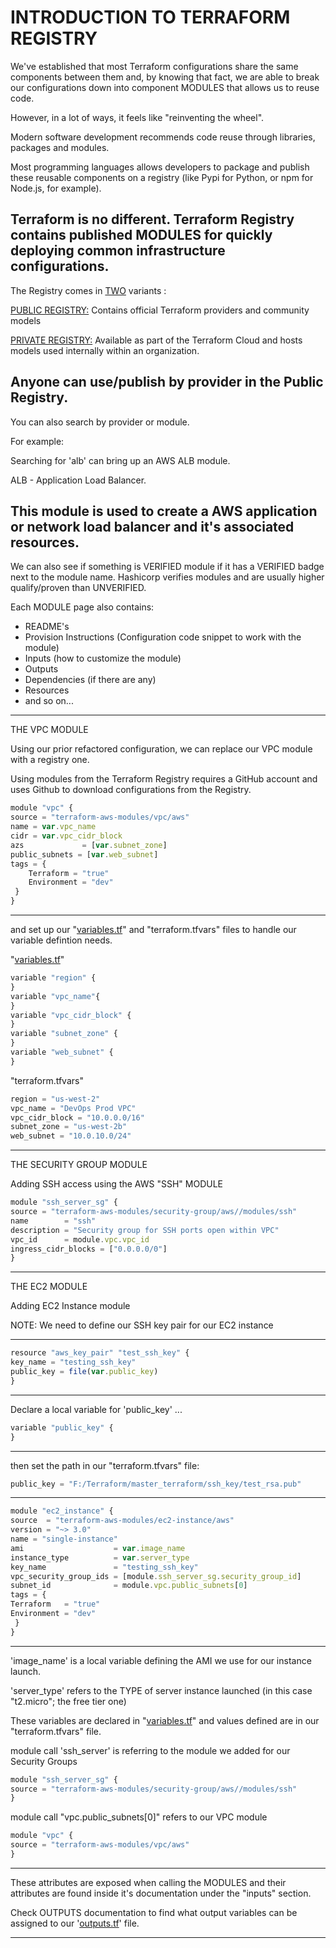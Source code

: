 # INTRODUCTION TO TERRAFORM REGISTRY

We've established that most Terraform configurations share the same components between them and, by knowing that fact, we are able to break our configurations down into component MODULES that allows us to reuse code.

However, in a lot of ways, it feels like "reinventing the wheel".

Modern software development recommends code reuse through libraries, packages and modules.

Most programming languages allows developers to package and publish these reusable components on a registry (like Pypi for Python, or npm for Node.js, for example).

Terraform is no different. Terraform Registry contains published MODULES for quickly deploying common infrastructure configurations.
---
The Registry comes in <ins>TWO</ins> variants :

<ins>PUBLIC REGISTRY:</ins>
Contains official Terraform providers and community models

<ins>PRIVATE REGISTRY:</ins>
Available as part of the Terraform Cloud and hosts models used internally within an organization.

Anyone can use/publish by provider in the Public Registry.
---
You can also search by provider or module.

For example: 

Searching for 'alb' can bring up an AWS ALB module.

ALB - Application Load Balancer.

This module is used to create a AWS application or network load balancer and it's associated resources.
---
We can also see if something is VERIFIED module if it has a VERIFIED badge next to the module name. Hashicorp verifies modules and are usually higher qualify/proven than UNVERIFIED.

Each MODULE page also contains:

- README's
- Provision Instructions (Configuration code snippet to work with the module)
- Inputs (how to customize the module)
- Outputs
- Dependencies (if there are any)
- Resources
- and so on...

---

THE VPC MODULE

Using our prior refactored configuration, we can replace our VPC module with a registry one.

Using modules from the Terraform Registry requires a GitHub account and uses Github to download configurations from the Registry.

```jsx
module "vpc" {
source = "terraform-aws-modules/vpc/aws"
name = var.vpc_name
cidr = var.vpc_cidr_block
azs             = [var.subnet_zone]
public_subnets = [var.web_subnet]
tags = {
	Terraform = "true"
	Environment = "dev"
 }
}
```

---

and set up our "[variables.tf](http://variables.tf/)" and "terraform.tfvars" files to handle our variable defintion needs.

"[variables.tf](http://variables.tf/)"

```jsx
variable "region" {
}
variable "vpc_name"{
}
variable "vpc_cidr_block" {
}
variable "subnet_zone" {
}
variable "web_subnet" {
}

```

"terraform.tfvars"

```jsx
region = "us-west-2"
vpc_name = "DevOps Prod VPC"
vpc_cidr_block = "10.0.0.0/16"
subnet_zone = "us-west-2b"
web_subnet = "10.0.10.0/24"
```

---

THE SECURITY GROUP MODULE

Adding SSH access using the AWS "SSH" MODULE

```jsx
module "ssh_server_sg" {
source = "terraform-aws-modules/security-group/aws//modules/ssh"
name        = "ssh"
description = "Security group for SSH ports open within VPC"
vpc_id      = module.vpc.vpc_id
ingress_cidr_blocks = ["0.0.0.0/0"]
}
```

---

THE EC2 MODULE

Adding EC2 Instance module

NOTE:  We need to define our SSH key pair for our EC2 instance

---

```jsx
resource "aws_key_pair" "test_ssh_key" {
key_name = "testing_ssh_key"
public_key = file(var.public_key)
}
```

---

Declare a local variable for 'public_key' ...

```jsx
variable "public_key" {
}
```

---

then set the path in our "terraform.tfvars" file:

```jsx
public_key = "F:/Terraform/master_terraform/ssh_key/test_rsa.pub"
```

---

```jsx
module "ec2_instance" {
source  = "terraform-aws-modules/ec2-instance/aws"
version = "~> 3.0"
name = "single-instance"
ami                    = var.image_name
instance_type          = var.server_type
key_name               = "testing_ssh_key"
vpc_security_group_ids = [module.ssh_server_sg.security_group_id]
subnet_id              = module.vpc.public_subnets[0]
tags = {
Terraform   = "true"
Environment = "dev"
 }
}
```

---

'image_name' is a local variable defining the AMI we use for our instance launch.

'server_type' refers to the TYPE of server instance launched (in this case "t2.micro"; the free tier one)

These variables are declared in "[variables.tf](http://variables.tf/)" and values defined are in our "terraform.tfvars" file.

module call 'ssh_server' is referring to the module we added for our Security Groups

```jsx
module "ssh_server_sg" {
source = "terraform-aws-modules/security-group/aws//modules/ssh"
}
```

module call "vpc.public_subnets[0]" refers to our VPC module

```jsx
module "vpc" {
source = "terraform-aws-modules/vpc/aws"
}
```

---

These attributes are exposed when calling the MODULES and their attributes are found inside it's documentation under the "inputs" section.

Check OUTPUTS documentation to find what output variables can be assigned to our '[outputs.tf](http://outputs.tf/)' file.

---
